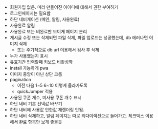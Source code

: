 - 회원가입 없음. 미리 만들어진 아이디에 대해서 권한 부여하기
- 로그인페이지는 필요함
- 하단 네비게이션 (메인, 알림, 사용완료)
- 사용완료 알림
- 사용완료 또는 비완료만 보이게 페이지 분리
- 게시글 수정 또는 삭제되면 파일 삭제, 파일 업로드는 성공했는데, db 에러나면 이미지 삭제
  - 또는 주기적으로 db url 이용해서 검사 후 삭제
- 누가 사용했는지 표시
- 유효기간 입력할때 키보드 비활성화
- install 가능하게 pwa
- 이미지 중앙이 아닌 상단 크롭
- pagination
  - 이전 다음 1~5 6~10 이렇게 올라가도록
  - quickJumper 적용
- 사용된 쿠폰 개수, 미사용 쿠폰 개수 표시
- 하단 네비 기본 선택값 바꾸기
- 하단 내비에 사용값 안한값 재렌더링 안됨.
- 하단 네비 삭제하고, 알림 페이지는 따로 리다이렉션으로 들어가고. 체크박스 이용해서 완료 항목만 보게 좋을듯
